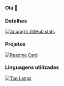 ### Olá 👋

### Detalhes

[![Anurag's GitHub stats](https://github-readme-stats.vercel.app/api?username=caian-br&show_icons=true&theme=dark)](https://github.com/anuraghazra/github-readme-stats)

### Projetos

[![Readme Card](https://github-readme-stats.vercel.app/api/pin/?username=caian-br&repo=botao&theme=dark)](https://github.com/anuraghazra/github-readme-stats)

### Linguagens utilizadas

[![Top Langs](https://github-readme-stats.vercel.app/api/top-langs/?username=caian-br&layout=compact)](https://github.com/anuraghazra/github-readme-stats)


<!-- ### Contatos

[img src='https://img.shields.io/badge/LinkedIn-0077B5style=for-the-badge&logo=linkedin&logoColor=white' alt='Linkedin' height='30'](colocar link aqui)
-->
